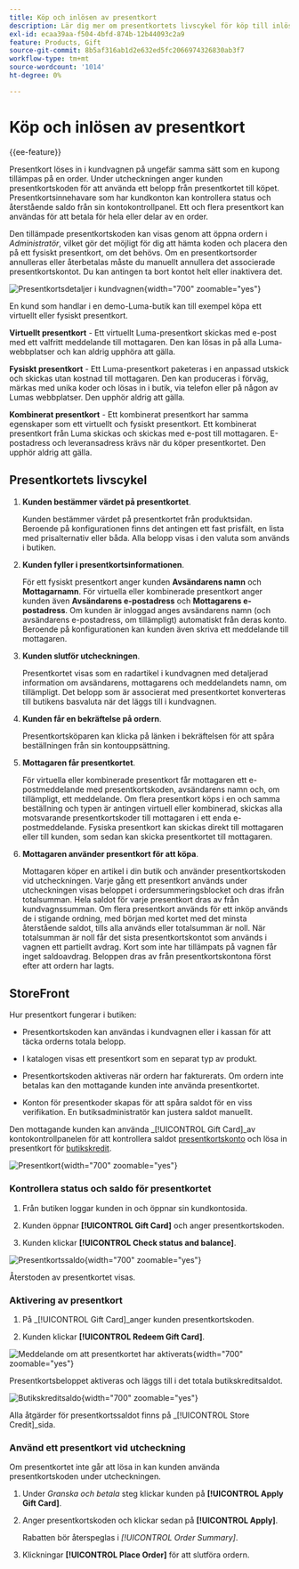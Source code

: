 ```yaml
---
title: Köp och inlösen av presentkort
description: Lär dig mer om presentkortets livscykel för köp till inlösen när du inkluderar presentkort i din butikskatalog.
exl-id: ecaa39aa-f504-4bfd-874b-12b44093c2a9
feature: Products, Gift
source-git-commit: 8b5af316ab1d2e632ed5fc2066974326830ab3f7
workflow-type: tm+mt
source-wordcount: '1014'
ht-degree: 0%

---
```


# Köp och inlösen av presentkort

{{ee-feature}}

Presentkort löses in i kundvagnen på ungefär samma sätt som en kupong tillämpas på en order. Under utcheckningen anger kunden presentkortskoden för att använda ett belopp från presentkortet till köpet. Presentkortsinnehavare som har kundkonton kan kontrollera status och återstående saldo från sin kontokontrollpanel. Ett och flera presentkort kan användas för att betala för hela eller delar av en order.

Den tillämpade presentkortskoden kan visas genom att öppna ordern i _Administratör_, vilket gör det möjligt för dig att hämta koden och placera den på ett fysiskt presentkort, om det behövs. Om en presentkortsorder annulleras eller återbetalas måste du manuellt annullera det associerade presentkortskontot. Du kan antingen ta bort kontot helt eller inaktivera det.

![Presentkortsdetaljer i kundvagnen](./assets/storefront-gift-card-order-customer-account.png){width="700" zoomable="yes"}

En kund som handlar i en demo-Luma-butik kan till exempel köpa ett virtuellt eller fysiskt presentkort.

**Virtuellt presentkort** - Ett virtuellt Luma-presentkort skickas med e-post med ett valfritt meddelande till mottagaren. Den kan lösas in på alla Luma-webbplatser och kan aldrig upphöra att gälla.

**Fysiskt presentkort** - Ett Luma-presentkort paketeras i en anpassad utskick och skickas utan kostnad till mottagaren. Den kan produceras i förväg, märkas med unika koder och lösas in i butik, via telefon eller på någon av Lumas webbplatser. Den upphör aldrig att gälla.

**Kombinerat presentkort** - Ett kombinerat presentkort har samma egenskaper som ett virtuellt och fysiskt presentkort. Ett kombinerat presentkort från Luma skickas och skickas med e-post till mottagaren. E-postadress och leveransadress krävs när du köper presentkortet. Den upphör aldrig att gälla.

## Presentkortets livscykel

1. **Kunden bestämmer värdet på presentkortet**.

   Kunden bestämmer värdet på presentkortet från produktsidan. Beroende på konfigurationen finns det antingen ett fast prisfält, en lista med prisalternativ eller båda. Alla belopp visas i den valuta som används i butiken.

1. **Kunden fyller i presentkortsinformationen**.

   För ett fysiskt presentkort anger kunden **Avsändarens namn** och **Mottagarnamn**. För virtuella eller kombinerade presentkort anger kunden även **Avsändarens e-postadress** och **Mottagarens e-postadress**. Om kunden är inloggad anges avsändarens namn (och avsändarens e-postadress, om tillämpligt) automatiskt från deras konto. Beroende på konfigurationen kan kunden även skriva ett meddelande till mottagaren.

1. **Kunden slutför utcheckningen**.

   Presentkortet visas som en radartikel i kundvagnen med detaljerad information om avsändarens, mottagarens och meddelandets namn, om tillämpligt. Det belopp som är associerat med presentkortet konverteras till butikens basvaluta när det läggs till i kundvagnen.

1. **Kunden får en bekräftelse på ordern**.

   Presentkortsköparen kan klicka på länken i bekräftelsen för att spåra beställningen från sin kontouppsättning.

1. **Mottagaren får presentkortet**.

   För virtuella eller kombinerade presentkort får mottagaren ett e-postmeddelande med presentkortskoden, avsändarens namn och, om tillämpligt, ett meddelande. Om flera presentkort köps i en och samma beställning och typen är antingen virtuell eller kombinerad, skickas alla motsvarande presentkortskoder till mottagaren i ett enda e-postmeddelande. Fysiska presentkort kan skickas direkt till mottagaren eller till kunden, som sedan kan skicka presentkortet till mottagaren.

1. **Mottagaren använder presentkort för att köpa**.

   Mottagaren köper en artikel i din butik och använder presentkortskoden vid utcheckningen. Varje gång ett presentkort används under utcheckningen visas beloppet i ordersummeringsblocket och dras ifrån totalsumman. Hela saldot för varje presentkort dras av från kundvagnssumman. Om flera presentkort används för ett inköp används de i stigande ordning, med början med kortet med det minsta återstående saldot, tills alla används eller totalsumman är noll. När totalsumman är noll får det sista presentkortskontot som används i vagnen ett partiellt avdrag. Kort som inte har tillämpats på vagnen får inget saldoavdrag. Beloppen dras av från presentkortskontona först efter att ordern har lagts.

## StoreFront

Hur presentkort fungerar i butiken:

- Presentkortskoden kan användas i kundvagnen eller i kassan för att täcka orderns totala belopp.

- I katalogen visas ett presentkort som en separat typ av produkt.

- Presentkortskoden aktiveras när ordern har fakturerats. Om ordern inte betalas kan den mottagande kunden inte använda presentkortet.

- Konton för presentkoder skapas för att spåra saldot för en viss verifikation. En butiksadministratör kan justera saldot manuellt.

Den mottagande kunden kan använda _[!UICONTROL Gift Card]_av kontokontrollpanelen för att kontrollera saldot [presentkortskonto](product-gift-card-accounts.md) och lösa in presentkort för [butikskredit](../customers/store-credit-using.md).

![Presentkort](./assets/account-dashboard-gift-card.png){width="700" zoomable="yes"}

### Kontrollera status och saldo för presentkortet

1. Från butiken loggar kunden in och öppnar sin kundkontosida.

1. Kunden öppnar **[!UICONTROL Gift Card]** och anger presentkortskoden.

1. Kunden klickar **[!UICONTROL Check status and balance]**.

![Presentkortssaldo](./assets/gift-balance.png){width="700" zoomable="yes"}

Återstoden av presentkortet visas.

### Aktivering av presentkort

1. På _[!UICONTROL Gift Card]_anger kunden presentkortskoden.

1. Kunden klickar **[!UICONTROL Redeem Gift Card]**.

![Meddelande om att presentkortet har aktiverats](./assets/gift-redeemed-balance.png){width="700" zoomable="yes"}

Presentkortsbeloppet aktiveras och läggs till i det totala butikskreditsaldot.

![Butikskreditsaldo](./assets/store-credit.png){width="700" zoomable="yes"}

Alla åtgärder för presentkortssaldot finns på _[!UICONTROL Store Credit]_sida.

### Använd ett presentkort vid utcheckning

Om presentkortet inte går att lösa in kan kunden använda presentkortskoden under utcheckningen.

1. Under _Granska och betala_ steg klickar kunden på **[!UICONTROL Apply Gift Card]**.

1. Anger presentkortskoden och klickar sedan på **[!UICONTROL Apply]**.

   Rabatten bör återspeglas i _[!UICONTROL Order Summary]_.

1. Klickningar **[!UICONTROL Place Order]** för att slutföra ordern.
